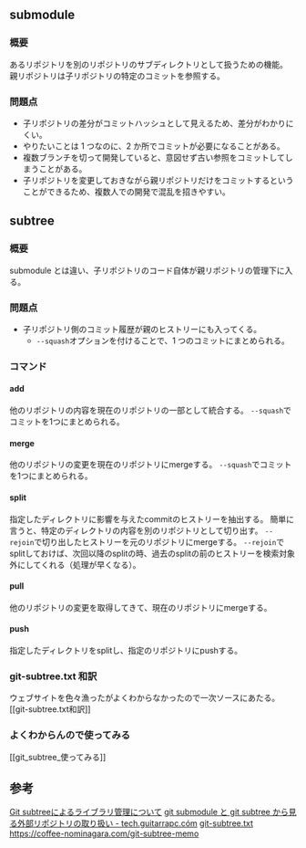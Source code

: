 ## submodule

### 概要
あるリポジトリを別のリポジトリのサブディレクトリとして扱うための機能。
親リポジトリは子リポジトリの特定のコミットを参照する。

### 問題点
- 子リポジトリの差分がコミットハッシュとして見えるため、差分がわかりにくい。
- やりたいことは 1 つなのに、2 か所でコミットが必要になることがある。
- 複数ブランチを切って開発していると、意図せず古い参照をコミットしてしまうことがある。
- 子リポジトリを変更しておきながら親リポジトリだけをコミットするということができるため、複数人での開発で混乱を招きやすい。

## subtree
### 概要
submodule とは違い、子リポジトリのコード自体が親リポジトリの管理下に入る。

### 問題点
- 子リポジトリ側のコミット履歴が親のヒストリーにも入ってくる。
  - `--squash`オプションを付けることで、1 つのコミットにまとめられる。

### コマンド
#### add
他のリポジトリの内容を現在のリポジトリの一部として統合する。
`--squash`でコミットを1つにまとめられる。

#### merge
他のリポジトリの変更を現在のリポジトリにmergeする。
`--squash`でコミットを1つにまとめられる。

#### split
指定したディレクトリに影響を与えたcommitのヒストリーを抽出する。
簡単に言うと、特定のディレクトリの内容を別のリポジトリとして切り出す。
`--rejoin`で切り出したヒストリーを元のリポジトリにmergeする。
`--rejoin`でsplitしておけば、次回以降のsplitの時、過去のsplitの前のヒストリーを検索対象外にしてくれる（処理が早くなる）。

#### pull
他のリポジトリの変更を取得してきて、現在のリポジトリにmergeする。

#### push
指定したディレクトリをsplitし、指定のリポジトリにpushする。

### git-subtree.txt 和訳
ウェブサイトを色々漁ったがよくわからなかったので一次ソースにあたる。
[[git-subtree.txt和訳]]

### よくわからんので使ってみる
[[git_subtree_使ってみる]]

## 参考
[Git subtreeによるライブラリ管理について](http://space-on-my-hands.blogspot.com/2014/09/git-subtree.html)
[git submodule と git subtree から見る外部リポジトリの取り扱い - tech.guitarrapc.cóm](https://tech.guitarrapc.com/entry/2019/03/16/065700)
[git-subtree.txt](https://github.com/git/git/blob/master/contrib/subtree/git-subtree.txt)
https://coffee-nominagara.com/git-subtree-memo
